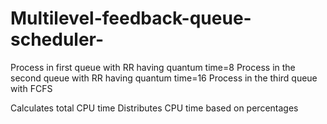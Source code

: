 # Multilevel-feedback-queue-scheduler-

Process in first queue with RR having quantum time=8
Process in the second queue with RR having quantum time=16
Process in the third queue with FCFS

Calculates total CPU time
Distributes CPU time based on percentages
